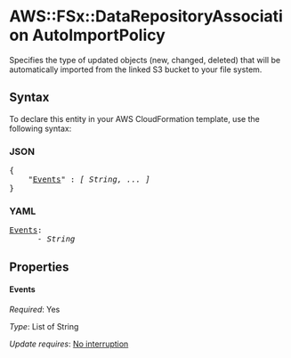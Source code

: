 # AWS::FSx::DataRepositoryAssociation AutoImportPolicy

Specifies the type of updated objects (new, changed, deleted) that will be automatically imported from the linked S3 bucket to your file system.

## Syntax

To declare this entity in your AWS CloudFormation template, use the following syntax:

### JSON

<pre>
{
    "<a href="#events" title="Events">Events</a>" : <i>[ String, ... ]</i>
}
</pre>

### YAML

<pre>
<a href="#events" title="Events">Events</a>: <i>
      - String</i>
</pre>

## Properties

#### Events

_Required_: Yes

_Type_: List of String

_Update requires_: [No interruption](https://docs.aws.amazon.com/AWSCloudFormation/latest/UserGuide/using-cfn-updating-stacks-update-behaviors.html#update-no-interrupt)
